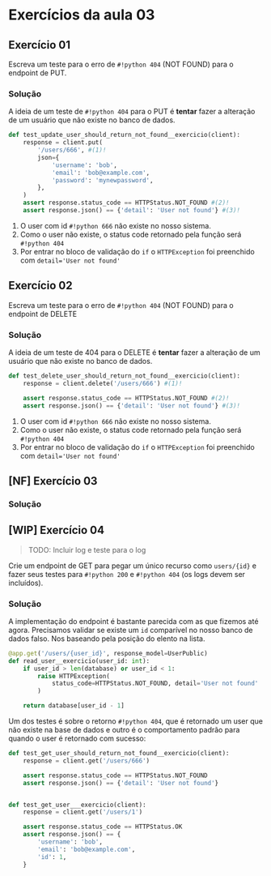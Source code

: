 # Exercícios da aula 03

## Exercício 01

Escreva um teste para o erro de `#!python 404` (NOT FOUND) para o endpoint de PUT.

### Solução

A ideia de um teste de `#!python 404` para o PUT é **tentar** fazer a alteração de um usuário que não existe no banco de dados.

```python title="Teste de 404"
def test_update_user_should_return_not_found__exercicio(client):
    response = client.put(
        '/users/666', #(1)!
        json={
            'username': 'bob',
            'email': 'bob@example.com',
            'password': 'mynewpassword',
        },
    )
    assert response.status_code == HTTPStatus.NOT_FOUND #(2)!
    assert response.json() == {'detail': 'User not found'} #(3)!
```

1. O user com id `#!python 666` não existe no nosso sistema.
2. Como o user não existe, o status code retornado pela função será `#!python 404`
3. Por entrar no bloco de validação do `if` o `HTTPException` foi preenchido com `detail='User not found'`

## Exercício 02

Escreva um teste para o erro de `#!python 404` (NOT FOUND) para o endpoint de DELETE

### Solução

A ideia de um teste de 404 para o DELETE é **tentar** fazer a alteração de um usuário que não existe no banco de dados.

```python title="Teste de 404"
def test_delete_user_should_return_not_found__exercicio(client):
    response = client.delete('/users/666') #(1)!

	assert response.status_code == HTTPStatus.NOT_FOUND #(2)!
    assert response.json() == {'detail': 'User not found'} #(3)!
```

1. O user com id `#!python 666` não existe no nosso sistema.
2. Como o user não existe, o status code retornado pela função será `#!python 404`
3. Por entrar no bloco de validação do `if` o `HTTPException` foi preenchido com `detail='User not found'`



## [NF] Exercício 03
### Solução

## [WIP] Exercício 04

> TODO: Incluir log e teste para o log

Crie um endpoint de GET para pegar um único recurso como `users/{id}` e fazer seus testes para `#!python 200` e `#!python 404` (os logs devem ser incluídos).

### Solução

A implementação do endpoint é bastante parecida com as que fizemos até agora. Precisamos validar se existe um `id` comparível no nosso banco de dados falso. Nos baseando pela posição do elento na lista.

```python
@app.get('/users/{user_id}', response_model=UserPublic)
def read_user__exercicio(user_id: int):
    if user_id > len(database) or user_id < 1:
        raise HTTPException(
            status_code=HTTPStatus.NOT_FOUND, detail='User not found'
        )

    return database[user_id - 1]
```

Um dos testes é sobre o retorno `#!python 404`, que é retornado um user que não existe na base de dados e outro é o comportamento padrão para quando o user é retornado com sucesso:

```python
def test_get_user_should_return_not_found__exercicio(client):
    response = client.get('/users/666')

    assert response.status_code == HTTPStatus.NOT_FOUND
    assert response.json() == {'detail': 'User not found'}


def test_get_user___exercicio(client):
    response = client.get('/users/1')

    assert response.status_code == HTTPStatus.OK
    assert response.json() == {
        'username': 'bob',
        'email': 'bob@example.com',
        'id': 1,
    }
```
